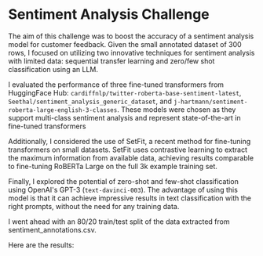 # Sentiment Analysis Challenge

The aim of this challenge was to boost the accuracy of a sentiment analysis model for customer feedback. Given the small annotated dataset of 300 rows, I focused on utilizing two innovative techniques for sentiment analysis with limited data: sequential transfer learning and zero/few shot classification using an LLM.

I evaluated the performance of three fine-tuned transformers from HuggingFace Hub: `cardiffnlp/twitter-roberta-base-sentiment-latest`, `Seethal/sentiment_analysis_generic_dataset`, and `j-hartmann/sentiment-roberta-large-english-3-classes`. These models were chosen as they support multi-class sentiment analysis and represent state-of-the-art in fine-tuned transformers

Additionally, I considered the use of SetFit, a recent method for fine-tuning transformers on small datasets. SetFit uses contrastive learning to extract the maximum information from available data, achieving results comparable to fine-tuning RoBERTa Large on the full 3k example training set.

Finally, I explored the potential of zero-shot and few-shot classification using OpenAI's GPT-3 (`text-davinci-003`). The advantage of using this model is that it can achieve impressive results in text classification with the right prompts, without the need for any training data.

I went ahead with an 80/20 train/test split of the data extracted from sentiment_annotations.csv.

Here are the results: